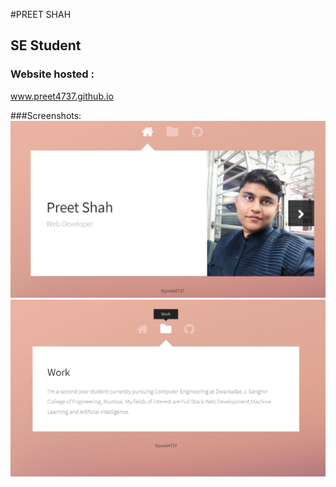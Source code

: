 #PREET SHAH

## SE Student

### Website hosted :
www.preet4737.github.io

###Screenshots:
![](assets/img1.png)
![](assets/img2.png)
